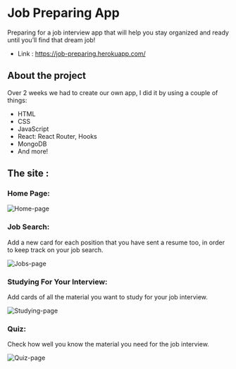 # Job Preparing App

Preparing for a job interview app that will help you stay organized and ready until you’ll find that dream job! 
- Link : https://job-preparing.herokuapp.com/

## About the project

Over 2 weeks we had to create our own app, I did it by using a couple of things:

- HTML
- CSS
- JavaScript
- React: React Router, Hooks
- MongoDB
- And more!

## The site :

### Home Page:

![Home-page](https://user-images.githubusercontent.com/69958596/153936212-7a66ba0f-3efa-46c6-a5a0-c108ad25aee2.jpg)

### Job Search: 
Add a new card for each position that you have sent a resume too, in order to keep track on your job search.

![Jobs-page](https://user-images.githubusercontent.com/69958596/153936253-5ff5124c-f224-4a81-bc29-3aab82c62a4a.jpg)

### Studying For Your Interview: 
Add cards of all the material you want to study for your job interview.

![Studying-page](https://user-images.githubusercontent.com/69958596/153936340-b0cf1f4f-fa8c-478d-96f5-75bc4ced8fa2.jpg)

### Quiz: 
Check how well you know the material you need for the job interview.

![Quiz-page](https://user-images.githubusercontent.com/69958596/153936305-867485a1-33dc-4b8a-9ce9-b6453570a03d.jpg)
